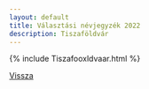 ```yaml
---
layout: default
title: Választási névjegyzék 2022
description: Tiszaföldvár
---
```


{% include Tiszafooxldvaar.html %}

[Vissza](./)